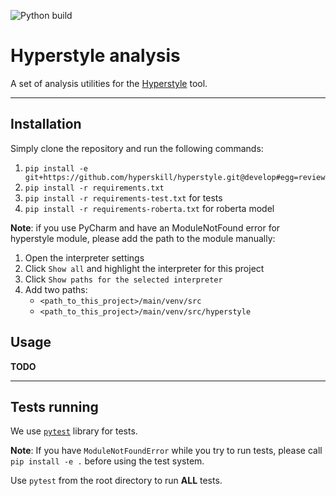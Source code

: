 ![Python build](https://github.com/hyperskill/hyperstyle/workflows/Python%20build/badge.svg?branch=develop)

# Hyperstyle analysis

A set of analysis utilities for the [Hyperstyle](https://github.com/hyperskill/hyperstyle) tool.
  
---

## Installation

Simply clone the repository and run the following commands:

1. `pip install -e git+https://github.com/hyperskill/hyperstyle.git@develop#egg=review`
2. `pip install -r requirements.txt`
3. `pip install -r requirements-test.txt` for tests
4. `pip install -r requirements-roberta.txt` for roberta model

**Note**: if you use PyCharm and have an ModuleNotFound error for hyperstyle module, 
please add the path to the module manually:

1. Open the interpreter settings
2. Click `Show all` and highlight the interpreter for this project
3. Click `Show paths for the selected interpreter`
4. Add two paths: 
   - `<path_to_this_project>/main/venv/src`
   - `<path_to_this_project>/main/venv/src/hyperstyle`

## Usage

**TODO**

---

## Tests running

We use [`pytest`](https://docs.pytest.org/en/latest/contents.html) library for tests.

__Note__: If you have `ModuleNotFoundError` while you try to run tests, please call `pip install -e .`
 before using the test system.

Use `pytest` from the root directory to run __ALL__ tests.

